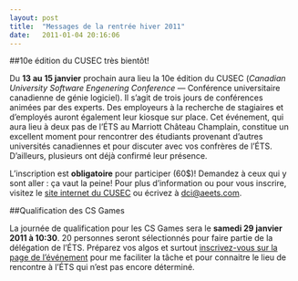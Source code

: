 ```yaml
---
layout: post
title:  "Messages de la rentrée hiver 2011"
date:   2011-01-04 20:16:06
---
```


##10e édition du CUSEC très bientôt!

Du **13 au 15 janvier** prochain aura lieu la 10e édition du CUSEC (*Canadian University Software Engenering Conference* — Conférence universitaire canadienne de génie logiciel). Il s’agit de trois jours de conférences animées par des experts. Des employeurs à la recherche de stagiaires et d’employés auront également leur kiosque sur place. Cet événement, qui aura lieu à deux pas de l’ÉTS au Marriott Château Champlain, constitue un excellent moment pour rencontrer des étudiants provenant d’autres universités canadiennes et pour discuter avec vos confrères de l’ÉTS. D’ailleurs, plusieurs ont déjà confirmé leur présence.

L’inscription est **obligatoire** pour participer (60$)! Demandez à ceux qui y sont aller : ça vaut la peine! Pour plus d’information ou pour vous inscrire, visitez le [site internet du CUSEC](http://2011.cusec.net/) ou écrivez à [dci@aeets.com](mailto:dci@aeets.com).

##Qualification des CS Games

La journée de qualification pour les CS Games sera le **samedi 29 janvier 2011 à 10:30**. 20 personnes seront sélectionnés pour faire partie de la délégation de l’ÉTS. Préparez vos algos et surtout [inscrivez-vous sur la page de l’événement](http://dciets.com/evenements/cs-games-2011) pour me faciliter la tâche et pour connaitre le lieu de rencontre à l’ÉTS qui n’est pas encore déterminé.